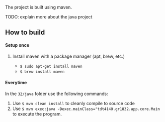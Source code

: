 The project is built using maven.

TODO: explain more about the java project

## How to build

#### Setup once

1. Install maven with a package manager (apt, brew, etc.)

	* `$ sudo apt-get install maven`
	* `$ brew install maven`

#### Everytime

In the `32/java` folder use the following commands:

1. Use `$ mvn clean install` to cleanly compile to source code
2. Use `$ mvn exec:java -Dexec.mainClass="tdt4140.gr1832.app.core.Main` to execute the program.
